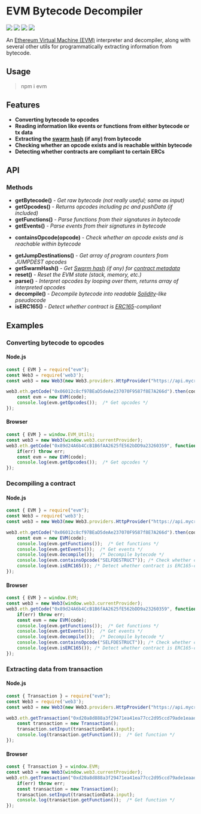 # EVM Bytecode Decompiler
[![](https://img.shields.io/travis/com/MrLuit/evm.svg?style=flat-square)](https://travis-ci.com/MrLuit/evm)
[![](https://img.shields.io/npm/v/evm.svg?style=flat-square)](https://www.npmjs.com/package/evm)
[![](https://img.shields.io/david/MrLuit/evm.svg?style=flat-square)](https://david-dm.org/MrLuit/evm)
[![](https://img.shields.io/github/license/MrLuit/evm.svg?style=flat-square)](https://github.com/MrLuit/evm/blob/master/LICENSE)
    
An [Ethereum Virtual Machine (EVM)](https://medium.com/mycrypto/the-ethereum-virtual-machine-how-does-it-work-9abac2b7c9e) interpreter and decompiler, along with several other utils for programmatically extracting information from bytecode.

## Usage

> npm i evm

## Features
- **Converting bytecode to opcodes**
- **Reading information like events or functions from either bytecode or tx data**
- **Extracting the [swarm hash](https://github.com/ethereum/wiki/wiki/Swarm-Hash) (if any) from bytecode**
- **Checking whether an opcode exists and is reachable within bytecode**
- **Detecting whether contracts are compliant to certain ERCs**

## API

### Methods

* **getBytecode()** - _Get raw bytecode (not really useful; same as input)_
* **getOpcodes()** - _Returns opcodes including pc and pushData (if included)_
* **getFunctions()** - _Parse functions from their signatures in bytecode_
* **getEvents()** - _Parse events from their signatures in bytecode_
- **containsOpcode(opcode)** - _Check whether an opcode exists and is reachable within bytecode_
* **getJumpDestinations()** - _Get array of program counters from JUMPDEST opcodes_
* **getSwarmHash()** - _Get [Swarm hash](https://github.com/ethereum/wiki/wiki/Swarm-Hash) (if any) for [contract metadata](https://solidity.readthedocs.io/en/v0.5.2/metadata.html)_
* **reset()** - _Reset the EVM state (stack, memory, etc.)_
* **parse()** - _Interpret opcodes by looping over them, returns array of interpreted opcodes_
* **decompile()** - _Decompile bytecode into readable [Solidity](https://en.wikipedia.org/wiki/Solidity)-like pseudocode_
* **isERC165()** - _Detect whether contract is [ERC165](https://eips.ethereum.org/EIPS/eip-165)-compliant_

## Examples

### Converting bytecode to opcodes

#### Node.js

```javascript
const { EVM } = require("evm");
const Web3 = require('web3');
const web3 = new Web3(new Web3.providers.HttpProvider("https://api.mycryptoapi.com/eth"));

web3.eth.getCode("0x06012c8cf97BEaD5deAe237070F9587f8E7A266d").then(code => {  /* CryptoKitties contract */
    const evm = new EVM(code);
    console.log(evm.getOpcodes());  /* Get opcodes */
});
```

#### Browser
```javascript
const { EVM } = window.EVM_Utils;
const web3 = new Web3(window.web3.currentProvider);
web3.eth.getCode("0x89d24A6b4CcB1B6fAA2625fE562bDD9a23260359", function(err,code) {  /* DAI contract */
    if(err) throw err;
    const evm = new EVM(code);
    console.log(evm.getOpcodes());  /* Get opcodes */
});
```

### Decompiling a contract

#### Node.js

```javascript
const { EVM } = require("evm");
const Web3 = require('web3');
const web3 = new Web3(new Web3.providers.HttpProvider("https://api.mycryptoapi.com/eth"));

web3.eth.getCode("0x06012c8cf97BEaD5deAe237070F9587f8E7A266d").then(code => {  /* CryptoKitties contract */
    const evm = new EVM(code);
    console.log(evm.getFunctions());  /* Get functions */
    console.log(evm.getEvents());  /* Get events */
    console.log(evm.decompile());  /* Decompile bytecode */
    console.log(evm.containsOpcode("SELFDESTRUCT")); /* Check whether contract contains a SELFDESTRUCT */
    console.log(evm.isERC165()); /* Detect whether contract is ERC165-compliant */
});
```

#### Browser
```javascript
const { EVM } = window.EVM;
const web3 = new Web3(window.web3.currentProvider);
web3.eth.getCode("0x89d24A6b4CcB1B6fAA2625fE562bDD9a23260359", function(err,code) {  /* DAI contract */
    if(err) throw err;
    const evm = new EVM(code);
    console.log(evm.getFunctions());  /* Get functions */
    console.log(evm.getEvents());  /* Get events */
    console.log(evm.decompile());  /* Decompile bytecode */
    console.log(evm.containsOpcode("SELFDESTRUCT")); /* Check whether contract contains a SELFDESTRUCT */
    console.log(evm.isERC165()); /* Detect whether contract is ERC165-compliant */
});
```

### Extracting data from transaction

#### Node.js

```javascript
const { Transaction } = require("evm");
const Web3 = require('web3');
const web3 = new Web3(new Web3.providers.HttpProvider("https://api.mycryptoapi.com/eth"));

web3.eth.getTransaction("0xd20a8d888a3f29471ea41ea77cc2d95ccd79ade1eaad059e83524e72b9adf962").then(transactionData => {
    const transaction = new Transaction();
    transaction.setInput(transactionData.input);
    console.log(transaction.getFunction());  /* Get function */
});
```

#### Browser
```javascript
const { Transaction } = window.EVM;
const web3 = new Web3(window.web3.currentProvider);
web3.eth.getTransaction("0xd20a8d888a3f29471ea41ea77cc2d95ccd79ade1eaad059e83524e72b9adf962", function(err,transactionData) {
    if(err) throw err;
    const transaction = new Transaction();
    transaction.setInput(transactionData.input);
    console.log(transaction.getFunction());  /* Get function */
});
```
